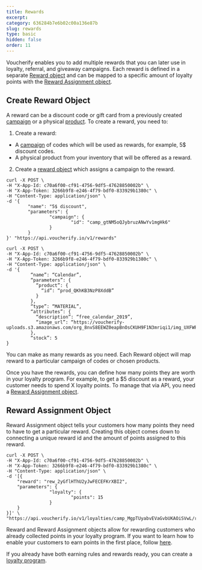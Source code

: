 ```yaml
---
title: Rewards
excerpt: 
category: 636284b7e6b02c00a136e87b
slug: rewards
type: basic
hidden: false
order: 11
---
```


Voucherify enables you to add multiple rewards that you can later use in loyalty, referral, and giveaway campaigns. Each reward is defined in a separate [Reward object](https://docs.voucherify.io/reference#the-reward-object) and can be mapped to a specific amount of loyalty points with the [Reward Assignment object](https://docs.voucherify.io/reference#list-reward-assignments-1).

## Create Reward Object

A reward can be a discount code or gift card from a previously created [campaign](https://docs.voucherify.io/reference#create-campaign) or a physical [product](https://docs.voucherify.io/reference#create-product). To create a reward, you need to:
1. Create a reward: 
  * A [campaign](https://docs.voucherify.io/reference#create-campaign) of codes which will be used as rewards, for example, 5$ discount codes.
  * A physical product from your inventory that will be offered as a reward. 
2. Create a [reward object](https://docs.voucherify.io/reference#the-reward-object) which assigns a campaign to the reward.

```curl Rewards from coupon campaigns
curl -X POST \
-H "X-App-Id: c70a6f00-cf91-4756-9df5-47628850002b" \
-H "X-App-Token: 3266b9f8-e246-4f79-bdf0-833929b1380c" \
-H "Content-Type: application/json" \                
-d '{                                                   
        "name": "5$ discount",                              
        "parameters": {                                          
                "campaign": {
                        "id": "camp_gtNM5oQJybruzANwYv1mgHk6"
                }
        }
}' "https://api.voucherify.io/v1/rewards"
```

```curl Physical products as rewards
curl -X POST \
-H "X-App-Id: c70a6f00-cf91-4756-9df5-47628850002b" \
-H "X-App-Token: 3266b9f8-e246-4f79-bdf0-833929b1380c" \
-H "Content-Type: application/json" \                
-d '{
         “name”: “Calendar”,
         “parameters”: {
           “product”: {
             “id”: “prod_QKhKB3NzP8XddB”
           }
         },
         “type”: “MATERIAL”,
         “attributes”: {
           “description”: “free_calendar_2019”,
           “image_url”: “https://voucherify-uploads.s3.amazonaws.com/org_8nvS8EEWZ0eapBnOsCKUH9F1N3mriqi1/img_UXFWPTYxH4Msq4kTXlu4LuWi.jpeg”
         },
         “stock”: 5
}
```

You can make as many rewards as you need. Each Reward object will map reward to a particular campaign of codes or chosen products. 

Once you have the rewards, you can define how many points they are worth in your loyalty program. For example, to get a $5 discount as a reward, your customer needs to spend X loyalty points. To manage that via API, you need a [Reward Assignment object](https://docs.voucherify.io/reference#create-reward-assignment-1). 

## Reward Assignment Object

Reward Assignment object tells your customers how many points they need to have to get a particular reward. Creating this object comes down to connecting a unique reward id and the amount of points assigned to this reward.

```curl
curl -X POST \
-H "X-App-Id: c70a6f00-cf91-4756-9df5-47628850002b" \
-H "X-App-Token: 3266b9f8-e246-4f79-bdf0-833929b1380c" \
-H "Content-Type: application/json" \
-d '[{
    "reward": "rew_2yGflHThU2yJwFECEFKrXBI2",
    "parameters": {
				"loyalty": {
						"points": 15
				}
    }
}]' \
"https://api.voucherify.io/v1/loyalties/camp_MgpTUyabvEVaGvbUKAOiSVwL/rewards"
```

Reward and Reward Assignment objects allow for rewarding customers who already collected points in your loyalty program. If you want to learn how to enable your customers to earn points in the first place, follow [here](https://docs.voucherify.io/docs/earning-rules).

If you already have both earning rules and rewards ready, you can create a [loyalty program](https://docs.voucherify.io/docs/loyalty-program).